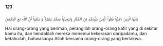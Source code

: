 ##### 123

<span class="ayah">يَٰٓأَيُّهَا ٱلَّذِينَ ءَامَنُوا۟ قَٰتِلُوا۟ ٱلَّذِينَ يَلُونَكُم مِّنَ ٱلْكُفَّارِ وَلْيَجِدُوا۟ فِيكُمْ غِلْظَةًۭ ۚ وَٱعْلَمُوٓا۟ أَنَّ ٱللَّهَ مَعَ ٱلْمُتَّقِينَ</span>

<span class="ayah_translation">Hai orang-orang yang beriman, perangilah orang-orang kafir yang di sekitar kamu itu, dan hendaklah mereka menemui kekerasan daripadamu, dan ketahuilah, bahwasanya Allah bersama orang-orang yang bertakwa.</span>
